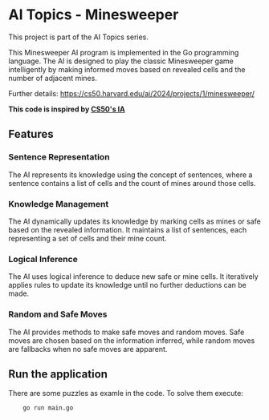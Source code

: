 # AI Topics - Minesweeper

This project is part of the AI Topics series.

This Minesweeper AI program is implemented in the Go programming language. The AI is designed to play the classic Minesweeper game intelligently by making informed moves based on revealed cells and the number of adjacent mines.

Further details: https://cs50.harvard.edu/ai/2024/projects/1/minesweeper/

__This code is inspired by [CS50's IA](https://cs50.harvard.edu/ai/2024/)__

## Features

### Sentence Representation

The AI represents its knowledge using the concept of sentences, where a sentence contains a list of cells and the count of mines around those cells.

### Knowledge Management

The AI dynamically updates its knowledge by marking cells as mines or safe based on the revealed information. It maintains a list of sentences, each representing a set of cells and their mine count.

### Logical Inference

The AI uses logical inference to deduce new safe or mine cells. It iteratively applies rules to update its knowledge until no further deductions can be made.

### Random and Safe Moves

The AI provides methods to make safe moves and random moves. Safe moves are chosen based on the information inferred, while random moves are fallbacks when no safe moves are apparent.

## Run the application

There are some puzzles as examle in the code. To solve them execute:


```bash
    go run main.go
```
